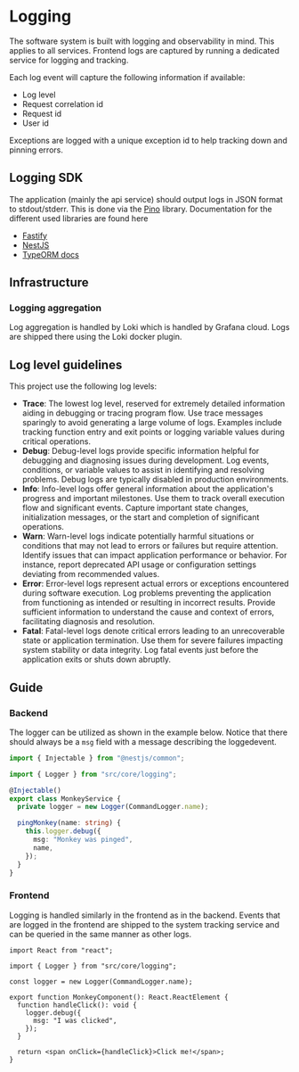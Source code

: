 # Logging

The software system is built with logging and observability in mind. This
applies to all services. Frontend logs are captured by running a dedicated
service for logging and tracking.

Each log event will capture the following information if available:

- Log level
- Request correlation id
- Request id
- User id

Exceptions are logged with a unique exception id to help tracking down and
pinning errors.

## Logging SDK

The application (mainly the api service) should output logs in JSON format to
stdout/stderr. This is done via the [Pino](https://www.npmjs.com/package/pino)
library. Documentation for the different used libraries are found here

- [Fastify](https://www.fastify.io/docs/latest/Reference/Logging/)
- [NestJS](https://docs.nestjs.com/techniques/logger)
- [TypeORM docs](https://github.com/typeorm/typeorm/blob/master/docs/logging.md)

## Infrastructure

### Logging aggregation

Log aggregation is handled by Loki which is handled by Grafana cloud. Logs are
shipped there using the Loki docker plugin.

## Log level guidelines

This project use the following log levels:

- **Trace**: The lowest log level, reserved for extremely detailed information
  aiding in debugging or tracing program flow. Use trace messages sparingly to
  avoid generating a large volume of logs. Examples include tracking function
  entry and exit points or logging variable values during critical operations.
- **Debug**: Debug-level logs provide specific information helpful for debugging
  and diagnosing issues during development. Log events, conditions, or variable
  values to assist in identifying and resolving problems. Debug logs are
  typically disabled in production environments.
- **Info**: Info-level logs offer general information about the application's
  progress and important milestones. Use them to track overall execution flow
  and significant events. Capture important state changes, initialization
  messages, or the start and completion of significant operations.
- **Warn**: Warn-level logs indicate potentially harmful situations or
  conditions that may not lead to errors or failures but require attention.
  Identify issues that can impact application performance or behavior. For
  instance, report deprecated API usage or configuration settings deviating from
  recommended values.
- **Error**: Error-level logs represent actual errors or exceptions encountered
  during software execution. Log problems preventing the application from
  functioning as intended or resulting in incorrect results. Provide sufficient
  information to understand the cause and context of errors, facilitating
  diagnosis and resolution.
- **Fatal**: Fatal-level logs denote critical errors leading to an unrecoverable
  state or application termination. Use them for severe failures impacting
  system stability or data integrity. Log fatal events just before the
  application exits or shuts down abruptly.

## Guide

### Backend

The logger can be utilized as shown in the example below. Notice that there
should always be a `msg` field with a message describing the loggedevent.

```ts
import { Injectable } from "@nestjs/common";

import { Logger } from "src/core/logging";

@Injectable()
export class MonkeyService {
  private logger = new Logger(CommandLogger.name);

  pingMonkey(name: string) {
    this.logger.debug({
      msg: "Monkey was pinged",
      name,
    });
  }
}
```

### Frontend

Logging is handled similarly in the frontend as in the backend. Events that are
logged in the frontend are shipped to the system tracking service and can be
queried in the same manner as other logs.

```tsx
import React from "react";

import { Logger } from "src/core/logging";

const logger = new Logger(CommandLogger.name);

export function MonkeyComponent(): React.ReactElement {
  function handleClick(): void {
    logger.debug({
      msg: "I was clicked",
    });
  }

  return <span onClick={handleClick}>Click me!</span>;
}
```
